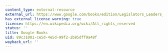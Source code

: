 ```yaml
---
content_type: external-resource
external_url: https://www.google.com/books/edition/Legislators_Leaders_and_Lawmaking/WgCRY4avb8YC?hl=en&gbpv=1
has_external_license_warning: true
license: https://en.wikipedia.org/wiki/All_rights_reserved
status: ''
title: Google Books
uid: 89c31001-ce5d-4e5d-99f2-2b85dff9a48f
wayback_url: ''
---
```

